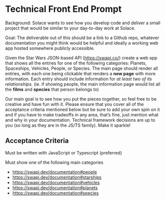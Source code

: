 # Technical Front End Prompt

Background: Solace wants to see how you develop code and deliver a small project that would be similar to your day-to-day work at Solace.

Goal: The deliverable out of this should be a link to a Github repo, whatever documentation you might think would be helpful and ideally a working web app hosted somewhere publicly accessible.

Given the Star Wars JSON-based API (<https://swapi.co/>) create a web app that shows all the entries for one of the following categories: Planets, Spaceships, Vehicles, People, or Species. The main page should render all entries, with each one being clickable that renders a **new page** with more information. Each entry should include information for _at least two of its relationships._ (ie. if showing people, the main information page would list all the **films** and **species** that person belongs to)

Our main goal is to see how you put the pieces together, so feel free to be creative and have fun with it. Please ensure that you cover all of the acceptance criteria mentioned below but be sure to add your own spin on it and if you have to make tradeoffs in any area, that’s fine, just mention what and why in your documentation. Technical framework decisions are up to you (so long as they are in the JS/TS family). Make it sparkle!

## Acceptance Criteria

Must be written with JavaScript or Typescript (preferred)

Must show one of the following main categories

- <https://swapi.dev/documentation#people>
- <https://swapi.dev/documentation#starships>
- <https://swapi.dev/documentation#vehicles>
- <https://swapi.dev/documentation#planets>
- <https://swapi.dev/documentation#species>
